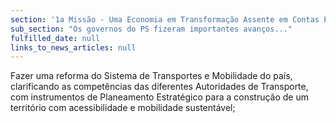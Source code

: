 ```yaml
---
section: '1a Missão - Uma Economia em Transformação Assente em Contas Equilibradas'
sub_section: "Os governos do PS fizeram importantes avanços..."
fulfilled_date: null
links_to_news_articles: null
---
```


Fazer uma reforma do Sistema de Transportes e Mobilidade do país, clarificando as competências das diferentes Autoridades de Transporte, com instrumentos de Planeamento Estratégico para a construção de um território com acessibilidade e mobilidade sustentável;